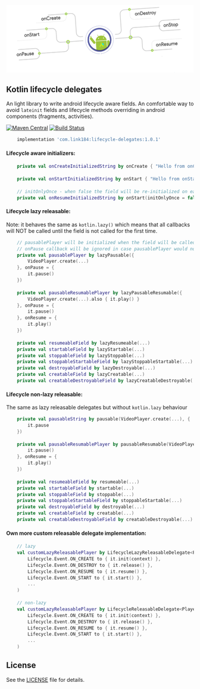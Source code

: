 ![logo](https://github.com/Link184/Lifecycle-Delegates/blob/main/header.png)

Kotlin lifecycle delegates
---

An light library to write android lifecycle aware fields. An comfortable way to avoid `lateinit`
fields and lifecycle methods overriding in android components (fragments, activities).

[![Maven Central](https://maven-badges.herokuapp.com/maven-central/com.link184/lifecycle-delegates/badge.svg)](https://maven-badges.herokuapp.com/maven-central/com.link184/lifecycle-delegates)
[![Build Status](https://travis-ci.com/Link184/Lifecycle-Delegates.svg?branch=main)](https://travis-ci.com/Link184/Lifecycle-Delegates)

```gradle
    implementation 'com.link184:lifecycle-delegates:1.0.1'
```

#### Lifecycle aware initializers:
```kotlin
    private val onCreateInitializedString by onCreate { "Hello from onCreate()" }

    private val onStartInitializedString by onStart { "Hello from onStart()" }

    // initOnlyOnce - when false the field will be re-initialized on each onStart() event
    private val onResumeInitializedString by onStart(initOnlyOnce = false) { "Hello from onResume()" }
```

#### Lifecycle lazy releasable:

Note: it behaves the same as `kotlin.lazy()` which means that all callbacks will NOT be called
until the field is not called for the first time.
```kotlin
    // pausablePlayer will be initialized when the field will be called for first time, the same as kotlin.lazy()
    // onPause callback will be ignored in case pausablePlayer would not have been used before
    private val pausablePlayer by lazyPausable({
        VideoPlayer.create(...)
    }, onPause = {
        it.pause()
    })

    private val pausableResumablePlayer by lazyPausableResumable({
        VideoPlayer.create(...).also { it.play() }
    }, onPause = {
        it.pause()
    }, onResume = {
        it.play()
    })

    private val resumeableField by lazyResumeable(...)
    private val startableField by lazyStartable(...)
    private val stoppableField by lazyStoppable(...)
    private val stoppableStartableField by lazyStoppableStartable(...)
    private val destroyableField by lazyDestroyable(...)
    private val creatableField by lazyCreatable(...)
    private val creatableDestroyableField by lazyCreatableDestroyable(...)
```

#### Lifecycle non-lazy releasable:

The same as lazy releasable delegates but without `kotlin.lazy` behaviour

```kotlin
    private val pausableString by pausable(VideoPlayer.create(...), {
        it.pause
    })

    private val pausableResumablePlayer by pausableResumable(VideoPlayer.create(...), onPause = {
        it.pause()
    }, onResume = {
        it.play()
    })

    private val resumeableField by resumeable(...)
    private val startableField by startable(...)
    private val stoppableField by stoppable(...)
    private val stoppableStartableField by stoppableStartable(...)
    private val destroyableField by destroyable(...)
    private val creatableField by creatable(...)
    private val creatableDestroyableField by creatableDestroyable(...)
```

#### Own more custom releasable delegate implementation:
```kotlin
    // lazy
    val customLazyReleasablePlayer by LifecycleLazyReleasableDelegate<Player>({ Player.create(context) },
        Lifecycle.Event.ON_CREATE to { it.init(context) },
        Lifecycle.Event.ON_DESTROY to { it.release() },
        Lifecycle.Event.ON_RESUME to { it.resume() },
        Lifecycle.Event.ON_START to { it.start() },
        ...
    )

    // non-lazy
    val customLazyReleasablePlayer by LifecycleReleasableDelegate<Player>(Player.create(),
        Lifecycle.Event.ON_CREATE to { it.init(context) },
        Lifecycle.Event.ON_DESTROY to { it.release() },
        Lifecycle.Event.ON_RESUME to { it.resume() },
        Lifecycle.Event.ON_START to { it.start() },
        ...
    )
```

License
-------
See the [LICENSE][1] file for details.

[1]: https://github.com/Link184/Lifecycle-Delegates/blob/main/LICENSE
